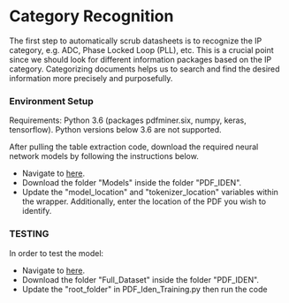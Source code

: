 # Category Recognition

The first step to automatically scrub datasheets is to recognize the IP category, e.g. ADC, Phase Locked Loop (PLL), etc. This is a crucial point since we should look for different information packages based on the IP category. Categorizing documents helps us to search and find the desired information more precisely and purposefully.

### Environment Setup

Requirements: Python 3.6 (packages pdfminer.six, numpy, keras, tensorflow). Python versions below 3.6 are not supported.

After pulling the table extraction code, download the required neural network models by following the instructions below.
 - Navigate to [here](https://umich.app.box.com/s/64pqr725gbz538q1htgb60x3alrxrkiy).
 - Download the folder "Models" inside the folder "PDF_IDEN".
 - Update the "model_location" and "tokenizer_location" variables within the wrapper.
    Additionally, enter the location of the PDF you wish to identify.
    
    
### TESTING

In order to test the model:

 - Navigate to [here](https://umich.app.box.com/s/64pqr725gbz538q1htgb60x3alrxrkiy).
 - Download the folder "Full_Dataset" inside the folder "PDF_IDEN".
 - Update the "root_folder" in PDF_Iden_Training.py then run the code
